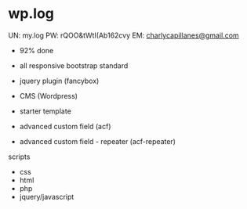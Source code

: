 # wp.log

UN: my.log
PW: rQOO&tWtI(Ab162cvy
EM: charlycapillanes@gmail.com

- 92% done
- all responsive bootstrap standard
- jquery plugin (fancybox)
- CMS (Wordpress)
- starter template

- advanced custom field (acf)
- advanced custom field - repeater (acf-repeater)

scripts
- css
- html
- php
- jquery/javascript

